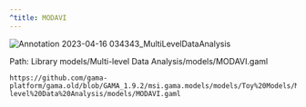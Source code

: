 ```yaml
---
^title: MODAVI
---
```


![Annotation 2023-04-16 034343_MultiLevelDataAnalysis](https://user-images.githubusercontent.com/4437331/232261840-cc7cd0ee-89d8-4c0d-af0b-db7c8e5e4c2e.png)

Path: Library models/Multi-level Data Analysis/models/MODAVI.gaml

```gaml reference
https://github.com/gama-platform/gama.old/blob/GAMA_1.9.2/msi.gama.models/models/Toy%20Models/Multi-level%20Data%20Analysis/models/MODAVI.gaml
```



